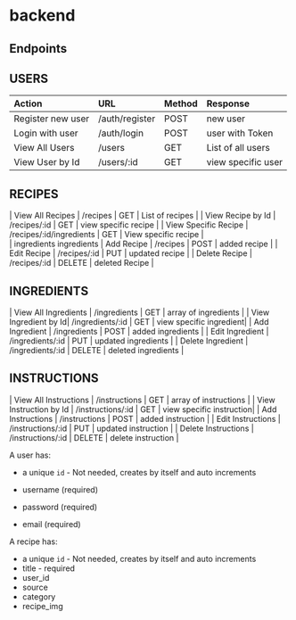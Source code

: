 # backend


## Endpoints


## USERS

| Action               | URL                      | Method | Response            |
| :------------------- | :----------------        | :----- | :---------------    |
| Register new user    | /auth/register           | POST   | new user            |
| Login with user      | /auth/login              | POST   | user with Token     |
| View All Users       | /users                   | GET    | List of all users   |
| View User by Id      | /users/:id               | GET    | view specific user  |


## RECIPES

| View All Recipes     | /recipes                 | GET    | List of recipes      |
| View Recipe by Id    | /recipes/:id             | GET    | view specific recipe |
| View Specific Recipe | /recipes/:id/ingredients | GET    | View specific recipe |                                                         
| ingredients                                                ingredients
| Add Recipe           | /recipes                 | POST   | added recipe         |
| Edit Recipe          | /recipes/:id             | PUT    | updated recipe       |
| Delete Recipe        | /recipes/:id             | DELETE | deleted Recipe       |


## INGREDIENTS


| View All Ingredients | /ingredients     | GET    | array of ingredients    |
| View Ingredient by Id| /ingredients/:id | GET    | view specific ingredient|
| Add Ingredient       | /ingredients     | POST   | added ingredients       |
| Edit Ingredient      | /ingredients/:id | PUT    | updated ingredients     |
| Delete Ingredient    | /ingredients/:id | DELETE | deleted ingredients     |


## INSTRUCTIONS


| View All Instructions  | /instructions     | GET    | array of instructions    |
| View Instruction by Id | /instructions/:id | GET    | view specific instruction|
| Add Instructions       | /instructions     | POST   | added instruction        |
| Edit Instructions      | /instructions/:id | PUT    | updated instruction      |
| Delete Instructions    | /instructions/:id | DELETE | delete instruction       |




A user has:

- a unique `id` - Not needed, creates by itself and auto increments

- username (required)
- password (required)
- email (required)

A recipe has:

- a unique `id` - Not needed, creates by itself and auto increments
- title - required 
- user_id 
- source
- category 
- recipe_img